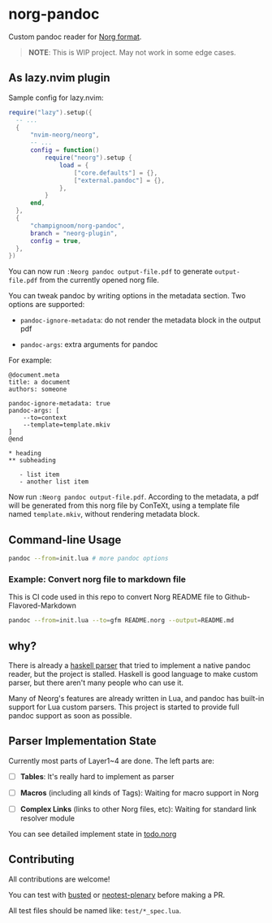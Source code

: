 # norg-pandoc

Custom pandoc reader for [Norg
format](https://github.com/nvim-neorg/norg-specs).

> **NOTE**: This is WIP project. May not work in some edge cases.

## As lazy.nvim plugin

Sample config for lazy.nvim:

``` lua
require("lazy").setup({
  -- ...
  {
      "nvim-neorg/neorg",
      -- ...
      config = function()
          require("neorg").setup {
              load = {
                  ["core.defaults"] = {},
                  ["external.pandoc"] = {},
              },
          }
      end,
  },
  {
      "champignoom/norg-pandoc",
      branch = "neorg-plugin",
      config = true,
  },
})
```

You can now run `:Neorg pandoc output-file.pdf` to generate
`output-file.pdf` from the currently opened norg file.

You can tweak pandoc by writing options in the metadata section. Two
options are supported:

- `pandoc-ignore-metadata`: do not render the metadata block in the
  output pdf

- `pandoc-args`: extra arguments for pandoc

For example:

``` norg
@document.meta
title: a document
authors: someone

pandoc-ignore-metadata: true
pandoc-args: [
    --to=context
    --template=template.mkiv
]
@end

* heading
** subheading

   - list item
   - another list item
```

Now run `:Neorg pandoc output-file.pdf`. According to the metadata, a
pdf will be generated from this norg file by ConTeXt, using a template
file named `template.mkiv`, without rendering metadata block.

## Command-line Usage

``` bash
pandoc --from=init.lua # more pandoc options
```

### Example: Convert norg file to markdown file

This is CI code used in this repo to convert Norg README file to
Github-Flavored-Markdown

``` bash
pandoc --from=init.lua --to=gfm README.norg --output=README.md
```

## why?

There is already a [haskell
parser](https://github.com/Simre1/neorg-haskell-parser) that tried to
implement a native pandoc reader, but the project is stalled. Haskell is
good language to make custom parser, but there aren't many people who
can use it.

Many of Neorg's features are already written in Lua, and pandoc has
built-in support for Lua custom parsers. This project is started to
provide full pandoc support as soon as possible.

## Parser Implementation State

Currently most parts of Layer1~4 are done. The left parts are:

- [ ] **Tables**: It's really hard to implement as parser

- [ ] **Macros** (including all kinds of Tags): Waiting for macro
  support in Norg

- [ ] **Complex Links** (links to other Norg files, etc): Waiting for
  standard link resolver module

You can see detailed implement state in [todo.norg](./todo.norg)

## Contributing

All contributions are welcome!

You can test with [busted](https://github.com/lunarmodules/busted) or
[neotest-plenary](https://github.com/nvim-neotest/neotest-plenary)
before making a PR.

All test files should be named like: `test/*_spec.lua`.
